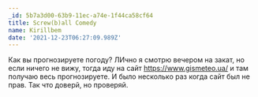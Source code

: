 ```yaml
---
_id: 5b7a3d00-63b9-11ec-a74e-1f44ca58cf64
title: Screw(b)all Comedy
name: Kirillbem
date: '2021-12-23T06:27:09.989Z'
---
```

Как вы прогнозируете погоду? 
ЛИчно я смотрю вечером на закат, но если ничего не вижу, тогда иду на сайт https://www.gismeteo.ua/ и там получаю весь прогнозируете. И было несколько раз когда сайт был не прав. 
Так что доверй, но проверяй.

